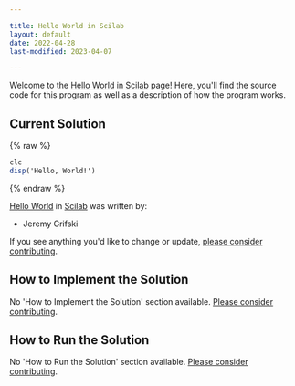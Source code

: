 ```yaml
---

title: Hello World in Scilab
layout: default
date: 2022-04-28
last-modified: 2023-04-07

---
```


Welcome to the [Hello World](https://sampleprograms.io/projects/hello-world) in [Scilab](https://sampleprograms.io/languages/scilab) page! Here, you'll find the source code for this program as well as a description of how the program works.

## Current Solution

{% raw %}

```scilab
clc
disp('Hello, World!')
```

{% endraw %}

[Hello World](https://sampleprograms.io/projects/hello-world) in [Scilab](https://sampleprograms.io/languages/scilab) was written by:

- Jeremy Grifski

If you see anything you'd like to change or update, [please consider contributing](https://github.com/TheRenegadeCoder/sample-programs).

## How to Implement the Solution

No 'How to Implement the Solution' section available. [Please consider contributing](https://github.com/TheRenegadeCoder/sample-programs-website).

## How to Run the Solution

No 'How to Run the Solution' section available. [Please consider contributing](https://github.com/TheRenegadeCoder/sample-programs-website).